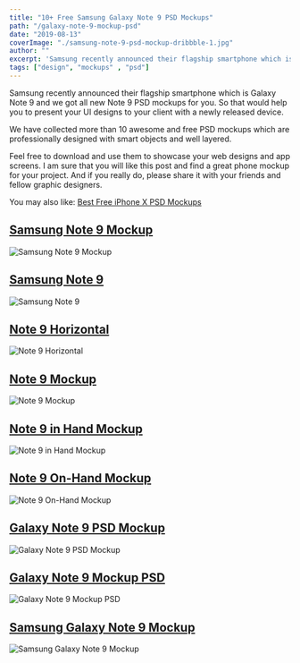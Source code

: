 ```yaml
---
title: "10+ Free Samsung Galaxy Note 9 PSD Mockups"
path: "/galaxy-note-9-mockup-psd"
date: "2019-08-13"
coverImage: "./samsung-note-9-psd-mockup-dribbble-1.jpg"
author: ""
excerpt: 'Samsung recently announced their flagship smartphone which is Galaxy Note 9 and we got all new Note 9 PSD mockups for you. So that would help you to present your UI designs to your client with a newly released device.'
tags: ["design", "mockups" , "psd"]
---
```


Samsung recently announced their flagship smartphone which is Galaxy Note 9 and we got all new Note 9 PSD mockups for you. So that would help you to present your UI designs to your client with a newly released device.

We have collected more than 10 awesome and free PSD mockups which are professionally designed with smart objects and well layered.

Feel free to download and use them to showcase your web designs and app screens. I am sure that you will like this post and find a great phone mockup for your project. And if you really do, please share it with your friends and fellow graphic designers.

You may also like: [Best Free iPhone X PSD Mockups](iphone-x-psd-mockups)

## [Samsung Note 9 Mockup](https://www.behance.net/gallery/69174233/Free-Samsung-Note-9-Mockup-Template)
![Samsung Note 9 Mockup](./Free-Samsung-Note-9-Mockup-Template.jpg)


## [Samsung Note 9](https://freedownloadpsd.com/samsung-note-9-mockup-template/)
![Samsung Note 9](./Samsung-Note-9-Mockup-Template-800x571.jpg)


## [Note 9 Horizontal](https://psd.zone/mockups/galaxy-note-9-with-s-pen-mockup-psd/)
![Note 9 Horizontal](./galaxy-note-9-with-s-pen-mockup-psd.jpg)


## [Note 9 Mockup](http://psddaddy.com/samsung-galaxy-note-9-mockup/)
![Note 9 Mockup](./Samsung-Galaxy-Note-9-Mockup.jpg)


## [Note 9 in Hand Mockup](http://psddaddy.com/samsung-galaxy-note-9-in-hand-mockup/)
![Note 9 in Hand Mockup](./samsung-note-9-psd-mockup-dribbble-1.jpg)


## [Note 9 On-Hand Mockup](https://freedownloadpsd.com/samsung-note-9-mockup-psd/)
![Note 9 On-Hand Mockup](./Samsung-Note-9-Mockup-PSD-01-800x571.jpg)


## [Galaxy Note 9 PSD Mockup](http://psddaddy.com/samsung-galaxy-note-9-psd-mockup/)
![Galaxy Note 9 PSD Mockup](./Samsung-Galaxy-Note-9-PSD-Mockup.jpg)


## [Galaxy Note 9 Mockup PSD](http://www.designbolts.com/2018/08/14/free-samsung-galaxy-note-9-mockup-psd-vector-ai-eps/)
![Galaxy Note 9 Mockup PSD](./Free-Samsung-Galaxy-Note-9-Mockup.jpg)


## [Samsung Galaxy Note 9 Mockup](https://psd.graphics/mockups/samsung-galaxy-note-9-mockup-psd/)
![Samsung Galaxy Note 9 Mockup](./samsung-galaxy-note-9-mockup-psd-dribbble.jpg)

